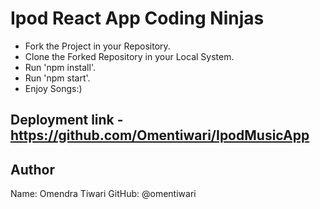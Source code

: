 # Ipod React App Coding Ninjas

-  Fork the Project in your Repository.
-  Clone the Forked Repository in your Local System.
-  Run 'npm install'.
-  Run 'npm start'.
-  Enjoy Songs:)

## Deployment link - https://github.com/Omentiwari/IpodMusicApp

## Author
Name: Omendra Tiwari
GitHub: @omentiwari

